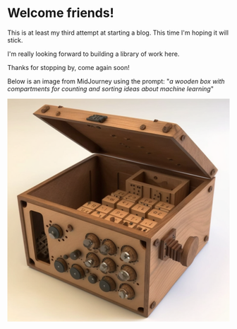 # Welcome friends!

This is at least my third attempt at starting a blog. This time I'm hoping it will stick. 

I'm really looking forward to building a library of work here.  

Thanks for stopping by, come again soon! 



Below is an image from MidJourney using the prompt: "_a wooden box with compartments for counting and sorting ideas about machine learning_"

![MidJourney generated image of a sorting box for ideas about ML](/images/sorting_box_for_ideas_MidJourney.png)

